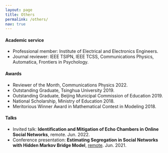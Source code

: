 ```yaml
---
layout: page
title: Others
permalink: /others/
nav: true
---
```


#### Academic service

- Professional member: Institute of Electrical and Electronics Engineers.
- Journal reviewer: IEEE TSIPN, IEEE TCSS, Communications Physics, Automatica, Frontiers in Psychology.

#### Awards

- Reviewer of the Month, Communications Physics 2022.
- Outstanding Graduate, Tsinghua University 2019.
- Outstanding Graduate, Beijing Municipal Commission of Education 2019.
- National Scholarship, Ministry of Education 2018.
- Meritorious Winner Award in Mathematical Contest in Modeling 2018.

#### Talks

- Invited talk: **Identification and Mitigation of Echo Chambers in Online Social Networks**, remote. Jun. 2022.
- Conference presentation: **Estimating Segregation in Social Networks with Hidden Markov Bridge Model**, [remote](https://www.2021.ieeeicassp.org/2021.ieeeicassp.org/index.html). Jun. 2021. 
